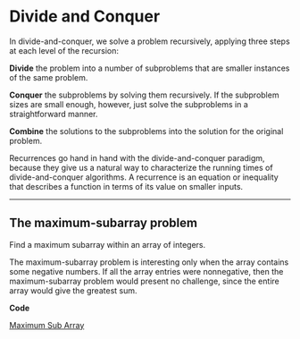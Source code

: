 # Divide and Conquer


In divide-and-conquer, we solve a problem recursively, applying three steps at each level of the recursion:

**Divide** the problem into a number of subproblems that are smaller instances of the same problem.

**Conquer** the subproblems by solving them recursively. If the subproblem sizes are small enough, however, just solve the subproblems in a straightforward manner.

**Combine** the solutions to the subproblems into the solution for the original problem.

Recurrences go hand in hand with the divide-and-conquer paradigm, because they give us a natural way to characterize the running times of divide-and-conquer algorithms. A recurrence is an equation or inequality that describes a function in terms of its value on smaller inputs.

---

## The maximum-subarray problem


  Find a maximum subarray within an array of integers.
	
  The maximum-subarray problem is interesting only when the array contains some negative numbers. If all the array entries were nonnegative, then the maximum-subarray problem would present no challenge, since the entire array would give the greatest sum.
	
  **Code**
  
  
  [Maximum Sub Array](./DivideAndConquer/MaximumSubArray.java)